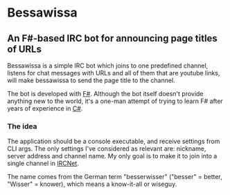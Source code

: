 # Bessawissa

## An F#-based IRC bot for announcing page titles of URLs

Bessawissa is a simple IRC bot which joins to one predefined channel, listens for chat messages with URLs and all of them that are youtube links, will make bessawissa to send the page title to the channel.

The bot is developed with [F#](https://fsharp.org/). Although the bot itself doesn't provide anything new to the world, it's a one-man attempt of trying to learn F# after years of experience in [C#](https://en.wikipedia.org/wiki/C_Sharp_(programming_language)).

### The idea

The application should be a console executable, and receive settings from CLI args. The only settings I've considered as relevant are: nickname, server address and channel name. My only goal is to make it to join into a single channel in [IRCNet](https://en.wikipedia.org/wiki/IRCnet).

The name comes from the German term "besserwisser" ("besser" = better, "Wisser" = knower), which means a know-it-all or wiseguy.
